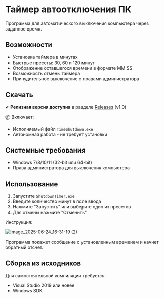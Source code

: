# Таймер автоотключения ПК

Программа для автоматического выключения компьютера через заданное время.

## Возможности

- Установка таймера в минутах
- Быстрые пресеты: 30, 60 и 120 минут
- Отображение оставшегося времени в формате MM:SS
- Возможность отмены таймера
- Принудительное выключение с правами администратора

## Скачать

✔ **Релизная версия доступна** в разделе [Releases](https://github.com/TsuyuDX/shutdown_timer.git) (v1.0)

📦 Включает:
- Исполняемый файл `TimeShutdown.exe`
- Автономная работа - не требует установки

## Системные требования

- Windows 7/8/10/11 (32-bit или 64-bit)
- Права администратора для выключения компьютера

## Использование

1. Запустите `ShutdownTimer.exe`
2. Введите количество минут в поле ввода
3. Нажмите "Запустить" или выберите один из пресетов
4. Для отмены нажмите "Отменить"

Инструкция:

![image_2025-06-24_16-31-19 (2)](https://github.com/user-attachments/assets/23d69620-dbab-4a15-b192-77e5eade1ad3)







Программа покажет сообщение с установленным временем и начнет обратный отсчет.

## Сборка из исходников

Для самостоятельной компиляции требуется:
- Visual Studio 2019 или новее
- Windows SDK
